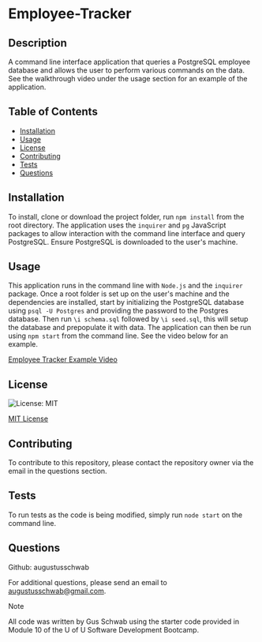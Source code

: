 # Employee-Tracker

## Description
A command line interface application that queries a PostgreSQL employee database and allows the user to perform various commands on the data. See the walkthrough video under the usage section for an example of the application.

## Table of Contents
  - [Installation](#installation)
  - [Usage](#usage)
  - [License](#license)
  - [Contributing](#contributing)
  - [Tests](#tests)
  - [Questions](#questions)
  
## Installation
To install, clone or download the project folder, run `npm install` from the root directory. The application uses the `inquirer` and `pg` JavaScript packages to allow interaction with the command line interface and query PostgreSQL. Ensure PostgreSQL is downloaded to the user's machine.

## Usage
This application runs in the command line with `Node.js` and the `inquirer` package. Once a root folder is set up on the user's machine and the dependencies are installed, start by initializing the PostgreSQL database using `psql -U Postgres` and providing the password to the Postgres database. Then run `\i schema.sql` followed by `\i seed.sql`, this will setup the database and prepopulate it with data. The application can then be run using `npm start` from the command line. See the video below for an example.

  [Employee Tracker Example Video](https://drive.google.com/file/d/1zOuDagC7ZivhvsSLGWIie8y_dfHMK5yA/view?usp=sharing)


## License
  ![License: MIT](https://img.shields.io/badge/License-MIT-yellow.svg)

[MIT License](https://opensource.org/licenses/MIT)
  
## Contributing
  To contribute to this repository, please contact the repository owner via the email in the questions section.
  
## Tests
  To run tests as the code is being modified, simply run `node start` on the command line.
  
## Questions
  Github: augustusschwab
  
  For additional questions, please send an email to augustusschwab@gmail.com.
  
  
> [!NOTE]
  >All code was written by Gus Schwab using the starter code provided in Module 10 of the U of U Software Development Bootcamp.
